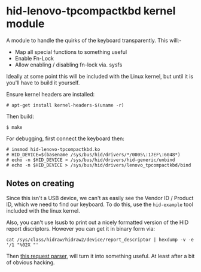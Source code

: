 hid-lenovo-tpcompactkbd kernel module
=====================================

A module to handle the quirks of the keyboard transparently. This will:-

* Map all special functions to something useful
* Enable Fn-Lock
* Allow enabling / disabling fn-lock via. sysfs

Ideally at some point this will be included with the Linux kernel, but until it
is you'll have to build it yourself.

Ensure kernel headers are installed:

    # apt-get install kernel-headers-$(uname -r)

Then build:

    $ make

For debugging, first connect the keyboard then:

    # insmod hid-lenovo-tpcompactkbd.ko
    # HID_DEVICE=$(basename /sys/bus/hid/drivers/*/0005\:17EF\:6048*)
    # echo -n $HID_DEVICE > /sys/bus/hid/drivers/hid-generic/unbind
    # echo -n $HID_DEVICE > /sys/bus/hid/drivers/lenovo_tpcompactkbd/bind

Notes on creating
-----------------

Since this isn't a USB device, we can't as easily see the Vendor ID / Product
ID, which we need to find our keyboard. To do this, use the ``hid-example``
tool included with the linux kernel.

Also, you can't use lsusb to print out a nicely formatted version of the HID
report discriptors. However you can get it in binary form via:

    cat /sys/class/hidraw/hidraw2/device/report_descriptor | hexdump -v -e '/1 "%02X "'

Then [this request parser](http://www.frank-zhao.com/usb_desc_req_parser), will
turn it into something useful. At least after a bit of obvious hacking.
